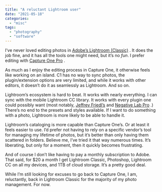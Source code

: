 ```yaml
---
title: "A reluctant Lightroom user"
date: "2021-05-18"
categories: 
  - "misc"
tags: 
  - "photography"
  - "software"
---
```


I’ve never loved editing photos in [Adobe’s Lightroom (Classic)](https://www.adobe.com/products/photoshop-lightroom-classic.html) . It does the job fine, and it has all the tools one might need, but it’s no _fun_. I prefer editing with [Capture One Pro](https://www.captureone.com/en) .

As much as I enjoy the editing process in Capture One, it otherwise feels like working on an island. C1 has no way to sync photos, the plugin/extension options are very limited, and while it works with other editors, it doesn’t do it as seamlessly as Lightroom. And so on.

Lightroom’s ecosystem is hard to beat. It works with nearly everything. I can sync with the mobile Lightroom CC library. It works with every plugin one could possibly want (most notably, [Jeffrey Friedl’s](http://regex.info/blog/lightroom-goodies) and [Negative Lab Pro](https://www.negativelabpro.com/) .) There’s no end to the presets and styles available. If I want to do something with a photo, Lightroom is more likely to be able to handle it.

Lightroom’s cataloging is more capable than Capture One’s. Or at least it feels easier to use. I’d prefer not having to rely on a specific vendor’s tool for managing my lifetime of photos, but it’s better than only having them scattered in folders. Believe me, I’ve tried it that way numerous times. It’s liberating, but only for a moment, then it quickly becomes frustrating.

And of course I don’t like having to pay a monthly subscription to Adobe. That said, for $20 a month I get Lightroom Classic, Photoshop, Lightroom CC on all my devices, and 1TB of cloud storage. It’s a pretty good deal.

While I’m still looking for excuses to go back to Capture One, I am, reluctantly, back in Lightroom Classic for the majority of my photo management. For now.
